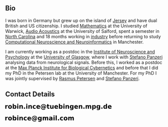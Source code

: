 ## Bio

I was born in Germany but grew up on the island of [Jersey](http://en.wikipedia.org/wiki/Jersey) and have dual British and US citizenship.
I studied [Mathematics](http://www2.warwick.ac.uk/study/undergraduate/courses/depta2z/maths/g103) at the University of Warwick, [Audio Acoustics](http://www.acoustics.salford.ac.uk/courses/?content=msc_aa) at the University of Salford, spent a semester in [North Carolina](http://www.ncsu.edu/) and 18 months working in [industry](http://www.redprairie.com/) before returning to study [Computational Neuroscience and Neuroinformatics](http://www.manchester.ac.uk/postgraduate/taughtdegrees/courses/atoz/course/?code=05951&pg=2) in Manchester. 

I am currently working as a postdoc in the [Institute of Neuroscience and Psychology](http://www.gla.ac.uk/researchinstitutes/neurosciencepsychology/) at the [University of Glasgow](http://www.gla.ac.uk/), where I work with [Stefano Panzeri](http://www.gla.ac.uk/researchinstitutes/neurosciencepsychology/staff/stefanopanzeri/) analysing data from neurological signals.
Before this, I worked as a postdoc at the [Max Planck Institute for Biological Cybernetics](http://www.kyb.mpg.de/) and before that I did my PhD in the Petersen lab at the University of Manchester. For my PhD I was jointly supervised by [Rasmus Petersen](http://www.manchester.ac.uk/research/r.petersen/) and [Stefano Panzeri](http://www.gla.ac.uk/researchinstitutes/neurosciencepsychology/staff/stefanopanzeri/).

## Contact Details

![r o b i n dot i n c e at t u e b i n g e n dot m p g dot d e](img/mpgemail.png)

![r o b i n at r o b i n c e dot n e t](img/email.png)
